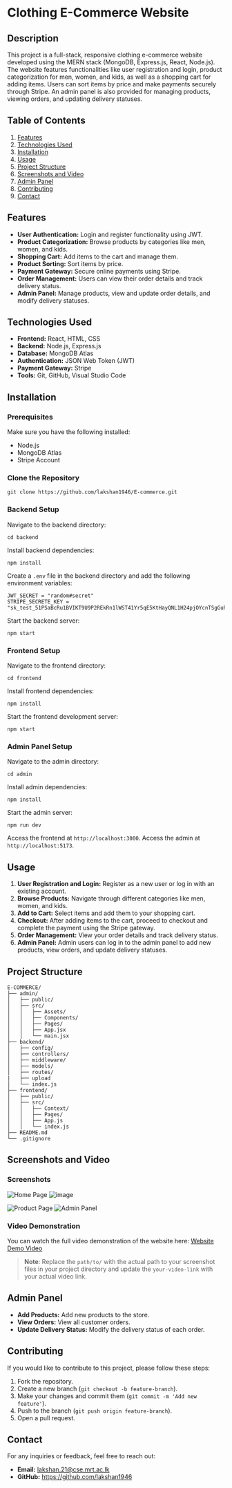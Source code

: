 # Clothing E-Commerce Website

## Description

This project is a full-stack, responsive clothing e-commerce website developed using the MERN stack (MongoDB, Express.js, React, Node.js). The website features functionalities like user registration and login, product categorization for men, women, and kids, as well as a shopping cart for adding items. Users can sort items by price and make payments securely through Stripe. An admin panel is also provided for managing products, viewing orders, and updating delivery statuses.

## Table of Contents

1. [Features](#features)
2. [Technologies Used](#technologies-used)
3. [Installation](#installation)
4. [Usage](#usage)
5. [Project Structure](#project-structure)
6. [Screenshots and Video](#screenshots-and-video)
7. [Admin Panel](#admin-panel)
8. [Contributing](#contributing)
9. [Contact](#contact)

## Features

- **User Authentication:** Login and register functionality using JWT.
- **Product Categorization:** Browse products by categories like men, women, and kids.
- **Shopping Cart:** Add items to the cart and manage them.
- **Product Sorting:** Sort items by price.
- **Payment Gateway:** Secure online payments using Stripe.
- **Order Management:** Users can view their order details and track delivery status.
- **Admin Panel:** Manage products, view and update order details, and modify delivery statuses.

## Technologies Used

- **Frontend:** React, HTML, CSS
- **Backend:** Node.js, Express.js
- **Database:** MongoDB Atlas
- **Authentication:** JSON Web Token (JWT)
- **Payment Gateway:** Stripe
- **Tools:** Git, GitHub, Visual Studio Code

## Installation

### Prerequisites

Make sure you have the following installed:

- Node.js
- MongoDB Atlas
- Stripe Account

### Clone the Repository

```
git clone https://github.com/lakshan1946/E-commerce.git
```

### Backend Setup

Navigate to the backend directory:
```
cd backend
```
Install backend dependencies:
```
npm install
```
Create a `.env` file in the backend directory and add the following environment variables:
```
JWT_SECRET = "random#secret"
STRIPE_SECRETE_KEY = "sk_test_51PSaBcRu1BVIKT9U9P2REkRn1lWST41Yr5qE5KtHayQNL1H24pjOYcnTSgGuhEQ4UFtX5MGKH3uPiBI65HSaMTD200NY75oiJW"
```
Start the backend server:
```
npm start
```

### Frontend Setup

Navigate to the frontend directory:
```
cd frontend
```
Install frontend dependencies:
```
npm install
```
Start the frontend development server:
```
npm start
```

### Admin Panel Setup

Navigate to the admin directory:
```
cd admin
```
Install admin dependencies:
```
npm install
```
Start the admin server:
```
npm run dev
```
Access the frontend at `http://localhost:3000`.
Access the admin at `http://localhost:5173`.

## Usage

1. **User Registration and Login:** Register as a new user or log in with an existing account.
2. **Browse Products:** Navigate through different categories like men, women, and kids.
3. **Add to Cart:** Select items and add them to your shopping cart.
4. **Checkout:** After adding items to the cart, proceed to checkout and complete the payment using the Stripe gateway.
5. **Order Management:** View your order details and track delivery status.
6. **Admin Panel:** Admin users can log in to the admin panel to add new products, view orders, and update delivery statuses.

## Project Structure

```
E-COMMERCE/
├── admin/
│   ├── public/
│   ├── src/
│   │   ├── Assets/
│   │   ├── Components/
│   │   ├── Pages/
│   │   ├── App.jsx
│   │   └── main.jsx
├── backend/
│   ├── config/
│   ├── controllers/
│   ├── middleware/
│   ├── models/
│   ├── routes/
|   ├── upload
│   └── index.js
├── frontend/
│   ├── public/
│   ├── src/
│   │   ├── Context/
│   │   ├── Pages/
│   │   ├── App.js
│   │   └── index.js
├── README.md
└── .gitignore
```

## Screenshots and Video

### Screenshots
![Home Page](path/to/homepage-screenshot.png)
![image](https://github.com/user-attachments/assets/7e604aa6-59d5-4596-82da-25453150df06)

![Product Page](path/to/productpage-screenshot.png)
![Admin Panel](path/to/adminpanel-screenshot.png)

### Video Demonstration
You can watch the full video demonstration of the website here:
[Website Demo Video](https://www.youtube.com/watch?v=your-video-link)

> **Note**: Replace the `path/to/` with the actual path to your screenshot files in your project directory and update the `your-video-link` with your actual video link.

## Admin Panel

- **Add Products:** Add new products to the store.
- **View Orders:** View all customer orders.
- **Update Delivery Status:** Modify the delivery status of each order.

## Contributing
If you would like to contribute to this project, please follow these steps:

1. Fork the repository.
2. Create a new branch (`git checkout -b feature-branch`).
3. Make your changes and commit them (`git commit -m 'Add new feature'`).
4. Push to the branch (`git push origin feature-branch`).
5. Open a pull request.

## Contact
For any inquiries or feedback, feel free to reach out:

- **Email:** lakshan.21@cse.mrt.ac.lk
- **GitHub:** https://github.com/lakshan1946
